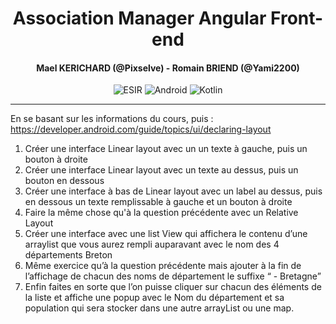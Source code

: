 <h1 align="center">Association Manager Angular Front-end</h1>
<h4 align="center">Mael KERICHARD (@Pixselve) - Romain BRIEND (@Yami2200)</h4>
<p align="center">
   <img src="https://img.shields.io/badge/-ESIR-orange" alt="ESIR">
   <img src="https://img.shields.io/badge/-Android-blue" alt="Android">
   <img src="https://img.shields.io/badge/-Kotlin-red" alt="Kotlin">
</p>

---

En se basant sur les informations du cours, puis :
https://developer.android.com/guide/topics/ui/declaring-layout

1. Créer une interface Linear layout avec un un texte à gauche, puis un bouton à droite
2. Créer une interface Linear layout avec un texte au dessus, puis un bouton en
   dessous
3. Créer une interface à bas de Linear layout avec un label au dessus, puis en dessous
   un texte remplissable à gauche et un bouton à droite
4. Faire la même chose qu'à la question précédente avec un Relative Layout
5. Créer une interface avec une list View qui affichera le contenu d’une arraylist que
   vous aurez rempli auparavant avec le nom des 4 départements Breton
6. Même exercice qu’à la question précédente mais ajouter à la fin de l’affichage de
   chacun des noms de département le suffixe “ - Bretagne”
7. Enfin faites en sorte que l’on puisse cliquer sur chacun des éléments de la liste et
   affiche une popup avec le Nom du département et sa population qui sera stocker
   dans une autre arrayList ou une map.